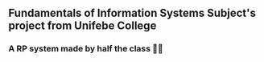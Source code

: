 ## Fundamentals of Information Systems Subject's project from Unifebe College

### A RP system made by half the class 🖖😃


